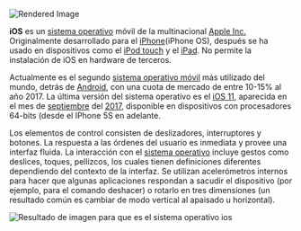 ![Rendered Image](https://camo.githubusercontent.com/556abbc8d40aa112fec669286b1b18c3a19ed875/687474703a2f2f7236392e636f6f6c746578742e636f6d2f72656e64657265642f636f6f6c746578743238343134313030313932363838332e706e67)

**iOS**  es un  [sistema operativo](https://es.wikipedia.org/wiki/Sistema_operativo "Sistema operativo")  móvil de la multinacional  [Apple Inc.](https://es.wikipedia.org/wiki/Apple_Inc. "Apple Inc.")  Originalmente desarrollado para el  [iPhone](https://es.wikipedia.org/wiki/IPhone "IPhone")(iPhone OS), después se ha usado en dispositivos como el  [iPod touch](https://es.wikipedia.org/wiki/IPod_touch "IPod touch")  y el  [iPad](https://es.wikipedia.org/wiki/IPad "IPad"). No permite la instalación de iOS en hardware de terceros.

Actualmente es el segundo  [sistema operativo móvil](https://es.wikipedia.org/wiki/Sistema_operativo_m%C3%B3vil "Sistema operativo móvil")  más utilizado del mundo, detrás de  [Android](https://es.wikipedia.org/wiki/Android "Android"), con una cuota de mercado de entre 10-15% al año 2017. La última versión del sistema operativo es el  [iOS 11](https://es.wikipedia.org/wiki/IOS_11 "IOS 11"), aparecida en el mes de  [septiembre](https://es.wikipedia.org/wiki/Septiembre "Septiembre")  del  [2017](https://es.wikipedia.org/wiki/2017 "2017"), disponible en dispositivos con procesadores 64-bits (desde el IPhone 5S en adelante.

Los elementos de control consisten de deslizadores, interruptores y botones. La respuesta a las órdenes del usuario es inmediata y provee una interfaz fluida. La interacción con el  [sistema operativo](https://es.wikipedia.org/wiki/Sistema_operativo "Sistema operativo")  incluye gestos como deslices, toques, pellizcos, los cuales tienen definiciones diferentes dependiendo del contexto de la interfaz. Se utilizan acelerómetros internos para hacer que algunas aplicaciones respondan a sacudir el dispositivo (por ejemplo, para el comando deshacer) o rotarlo en tres dimensiones (un resultado común es cambiar de modo vertical al apaisado u horizontal).

![Resultado de imagen para que es el sistema operativo ios](https://camo.githubusercontent.com/681f4f1d4b7911b92e75c25dd2957c1ce1c7c508/68747470733a2f2f73697465732e676f6f676c652e636f6d2f736974652f696e666f726d61746963616a6f796665326f62616368692f5f2f727372632f313437373036393832343838372f73697374656d61732d6f706572617469766f732f696f732f696f732d6c6f676f312e706e673f6865696768743d3137302677696474683d343030)

